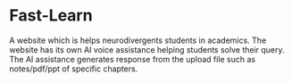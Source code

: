# Fast-Learn
A website which is helps neurodivergents students in academics. The website has its own AI voice assistance helping students solve their query. The AI assistance generates response from the upload file such as notes/pdf/ppt of specific chapters. 
